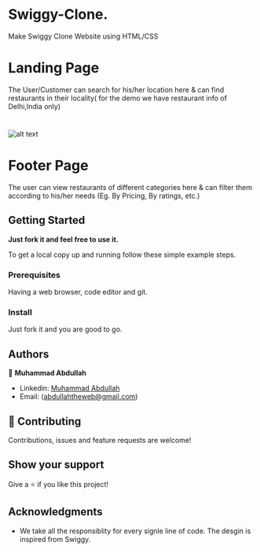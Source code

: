 # Swiggy-Clone.
Make Swiggy Clone Website using HTML/CSS


# Landing Page
The User/Customer can search for his/her location here & can find restaurants in their locality( for the demo we have restaurant info of Delhi,India only)
# 
![alt text](https://github.com/in-imitable/Swiggy-Clone/blob/master/project_img/Screenshot%20(50).png)

# Footer Page
The user can view restaurants of different categories here & can filter them according to his/her needs (Eg. By Pricing, By ratings, etc.)



## Getting Started

**Just fork it and feel free to use it.**

To get a local copy up and running follow these simple example steps.

### Prerequisites

Having a web browser, code editor and git.

### Install

Just fork it and you are good to go.

## Authors

👤 **Muhammad Abdullah**
- Linkedin: [Muhammad Abdullah](https://www.linkedin.com/in/muhammad-abdullah-18a636221/)
- Email: (abdullahtheweb@gmail.com)

## 🤝 Contributing

Contributions, issues and feature requests are welcome!


## Show your support

Give a ⭐️ if you like this project!

## Acknowledgments

- We take all the responsiblity for every signle line of code. The desgin is inspired from Swiggy.
